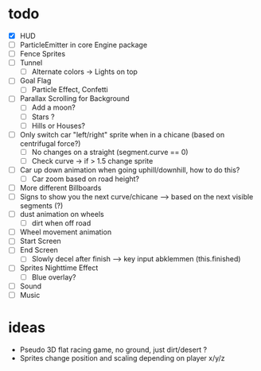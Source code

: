 # todo

* [x] HUD
* [ ] ParticleEmitter in core Engine package
* [ ] Fence Sprites
* [ ] Tunnel
  * [ ] Alternate colors -> Lights on top
* [ ] Goal Flag
  * [ ] Particle Effect, Confetti
* [ ] Parallax Scrolling for Background
  * [ ] Add a moon?
  * [ ] Stars ?
  * [ ] Hills or Houses?
* [ ] Only switch car "left/right" sprite when in a chicane (based on centrifugal force?)
  * [ ] No changes on a straight (segment.curve == 0)
  * [ ] Check curve -> if > 1.5 change sprite
* [ ] Car up down animation when going uphill/downhill, how to do this?
  * [ ] Car zoom based on road height?
* [ ] More different Billboards
* [ ] Signs to show you the next curve/chicane --> based on the next visible segments (?)
* [ ] dust animation on wheels
  * [ ] dirt when off road
* [ ] Wheel movement animation
* [ ] Start Screen
* [ ] End Screen
  * [ ] Slowly decel after finish --> key input abklemmen (this.finished)
* [ ] Sprites Nighttime Effect
  * [ ] Blue overlay?
* [ ] Sound
* [ ] Music

# ideas

* Pseudo 3D flat racing game, no ground, just dirt/desert ?
* Sprites change position and scaling depending on player x/y/z